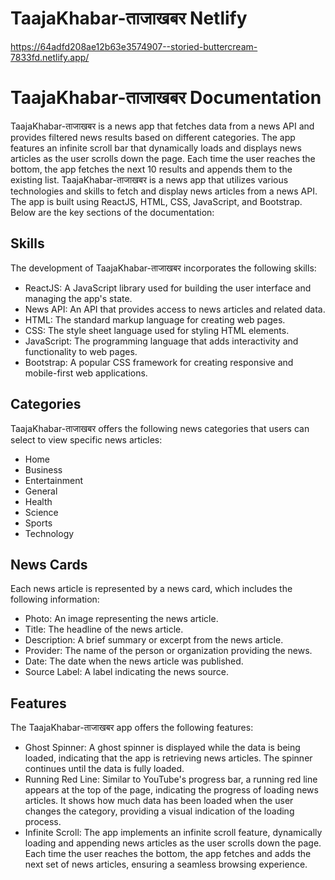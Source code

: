 # TaajaKhabar-ताजाखबर Netlify
https://64adfd208ae12b63e3574907--storied-buttercream-7833fd.netlify.app/

# TaajaKhabar-ताजाखबर Documentation

TaajaKhabar-ताजाखबर is a news app that fetches data from a news API and provides filtered news results based on different categories. The app features an infinite scroll bar that dynamically loads and displays news articles as the user scrolls down the page. Each time the user reaches the bottom, the app fetches the next 10 results and appends them to the existing list.
TaajaKhabar-ताजाखबर is a news app that utilizes various technologies and skills to fetch and display news articles from a news API. The app is built using ReactJS, HTML, CSS, JavaScript, and Bootstrap. Below are the key sections of the documentation:

## Skills
The development of TaajaKhabar-ताजाखबर incorporates the following skills:
- ReactJS: A JavaScript library used for building the user interface and managing the app's state.
- News API: An API that provides access to news articles and related data.
- HTML: The standard markup language for creating web pages.
- CSS: The style sheet language used for styling HTML elements.
- JavaScript: The programming language that adds interactivity and functionality to web pages.
- Bootstrap: A popular CSS framework for creating responsive and mobile-first web applications.

## Categories
TaajaKhabar-ताजाखबर offers the following news categories that users can select to view specific news articles:
- Home
- Business
- Entertainment
- General
- Health
- Science
- Sports
- Technology

## News Cards
Each news article is represented by a news card, which includes the following information:
- Photo: An image representing the news article.
- Title: The headline of the news article.
- Description: A brief summary or excerpt from the news article.
- Provider: The name of the person or organization providing the news.
- Date: The date when the news article was published.
- Source Label: A label indicating the news source.

## Features
The TaajaKhabar-ताजाखबर app offers the following features:
- Ghost Spinner: A ghost spinner is displayed while the data is being loaded, indicating that the app is retrieving news articles. The spinner continues until the data is fully loaded.
- Running Red Line: Similar to YouTube's progress bar, a running red line appears at the top of the page, indicating the progress of loading news articles. It shows how much data has been loaded when the user changes the category, providing a visual indication of the loading process.
- Infinite Scroll: The app implements an infinite scroll feature, dynamically loading and appending news articles as the user scrolls down the page. Each time the user reaches the bottom, the app fetches and adds the next set of news articles, ensuring a seamless browsing experience.
